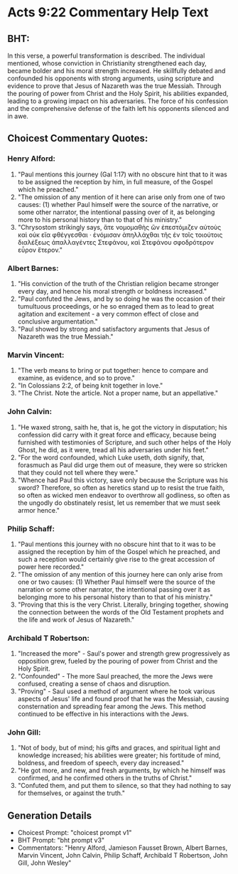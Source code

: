 # Acts 9:22 Commentary Help Text

## BHT:
In this verse, a powerful transformation is described. The individual mentioned, whose conviction in Christianity strengthened each day, became bolder and his moral strength increased. He skillfully debated and confounded his opponents with strong arguments, using scripture and evidence to prove that Jesus of Nazareth was the true Messiah. Through the pouring of power from Christ and the Holy Spirit, his abilities expanded, leading to a growing impact on his adversaries. The force of his confession and the comprehensive defense of the faith left his opponents silenced and in awe.

## Choicest Commentary Quotes:
### Henry Alford:
1. "Paul mentions this journey (Gal 1:17) with no obscure hint that to it was to be assigned the reception by him, in full measure, of the Gospel which he preached."
2. "The omission of any mention of it here can arise only from one of two causes: (1) whether Paul himself were the source of the narrative, or some other narrator, the intentional passing over of it, as belonging more to his personal history than to that of his ministry."
3. "Chrysostom strikingly says, ἅτε νομομαθὴς ὢν ἐπεστόμιζεν αὐτοὺς καὶ οὐκ εἴα φθέγγεσθαι · ἐνόμισαν ἀπηλλάχθαι τῆς ἐν τοῖς τοιούτοις διαλέξεως ἀπαλλαγέντες Στεφάνου, καὶ Στεφάνου σφοδρότερον εὗρον ἕτερον."

### Albert Barnes:
1. "His conviction of the truth of the Christian religion became stronger every day, and hence his moral strength or boldness increased."
2. "Paul confuted the Jews, and by so doing he was the occasion of their tumultuous proceedings, or he so enraged them as to lead to great agitation and excitement - a very common effect of close and conclusive argumentation."
3. "Paul showed by strong and satisfactory arguments that Jesus of Nazareth was the true Messiah."

### Marvin Vincent:
1. "The verb means to bring or put together: hence to compare and examine, as evidence, and so to prove." 
2. "In Colossians 2:2, of being knit together in love." 
3. "The Christ. Note the article. Not a proper name, but an appellative."

### John Calvin:
1. "He waxed strong, saith he, that is, he got the victory in disputation; his confession did carry with it great force and efficacy, because being furnished with testimonies of Scripture, and such other helps of the Holy Ghost, he did, as it were, tread all his adversaries under his feet."
2. "For the word confounded, which Luke useth, doth signify, that, forasmuch as Paul did urge them out of measure, they were so stricken that they could not tell where they were."
3. "Whence had Paul this victory, save only because the Scripture was his sword? Therefore, so often as heretics stand up to resist the true faith, so often as wicked men endeavor to overthrow all godliness, so often as the ungodly do obstinately resist, let us remember that we must seek armor hence."

### Philip Schaff:
1. "Paul mentions this journey with no obscure hint that to it was to be assigned the reception by him of the Gospel which he preached, and such a reception would certainly give rise to the great accession of power here recorded."
2. "The omission of any mention of this journey here can only arise from one or two causes: (1) Whether Paul himself were the source of the narration or some other narrator, the intentional passing over it as belonging more to his personal history than to that of his ministry."
3. "Proving that this is the very Christ. Literally, bringing together, showing the connection between the words of the Old Testament prophets and the life and work of Jesus of Nazareth."

### Archibald T Robertson:
1. "Increased the more" - Saul's power and strength grew progressively as opposition grew, fueled by the pouring of power from Christ and the Holy Spirit.
2. "Confounded" - The more Saul preached, the more the Jews were confused, creating a sense of chaos and disruption.
3. "Proving" - Saul used a method of argument where he took various aspects of Jesus' life and found proof that he was the Messiah, causing consternation and spreading fear among the Jews. This method continued to be effective in his interactions with the Jews.

### John Gill:
1. "Not of body, but of mind; his gifts and graces, and spiritual light and knowledge increased; his abilities were greater; his fortitude of mind, boldness, and freedom of speech, every day increased."
2. "He got more, and new, and fresh arguments, by which he himself was confirmed, and he confirmed others in the truths of Christ."
3. "Confuted them, and put them to silence, so that they had nothing to say for themselves, or against the truth."


## Generation Details
- Choicest Prompt: "choicest prompt v1"
- BHT Prompt: "bht prompt v3"
- Commentators: "Henry Alford, Jamieson Fausset Brown, Albert Barnes, Marvin Vincent, John Calvin, Philip Schaff, Archibald T Robertson, John Gill, John Wesley"
